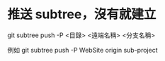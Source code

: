 # 推送 subtree，沒有就建立
git subtree push -P <目錄> <遠端名稱> <分支名稱>

  例如
git subtree push -P WebSite origin sub-project
